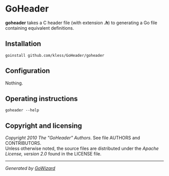 GoHeader
========

**goheader** takes a C header file (with extension ***.h***) to generating a
Go file containing equivalent definitions.


## Installation

	goinstall github.com/kless/GoHeader/goheader


## Configuration

Nothing.


## Operating instructions

	goheader --help


## Copyright and licensing

*Copyright 2010  The "GoHeader" Authors*. See file AUTHORS and CONTRIBUTORS.  
Unless otherwise noted, the source files are distributed under the
*Apache License, version 2.0* found in the LICENSE file.


* * *
*Generated by [GoWizard](https://github.com/kless/GoWizard)*

